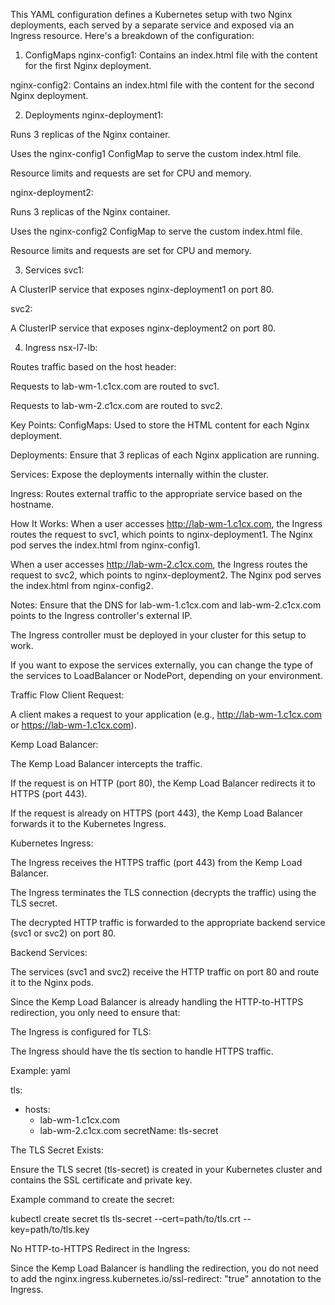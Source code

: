 This YAML configuration defines a Kubernetes setup with two Nginx deployments, each served by a separate service and exposed via an Ingress resource. Here's a breakdown of the configuration:

1. ConfigMaps
nginx-config1: Contains an index.html file with the content for the first Nginx deployment.

nginx-config2: Contains an index.html file with the content for the second Nginx deployment.

2. Deployments
nginx-deployment1:

Runs 3 replicas of the Nginx container.

Uses the nginx-config1 ConfigMap to serve the custom index.html file.

Resource limits and requests are set for CPU and memory.

nginx-deployment2:

Runs 3 replicas of the Nginx container.

Uses the nginx-config2 ConfigMap to serve the custom index.html file.

Resource limits and requests are set for CPU and memory.

3. Services
svc1:

A ClusterIP service that exposes nginx-deployment1 on port 80.

svc2:

A ClusterIP service that exposes nginx-deployment2 on port 80.

4. Ingress
nsx-l7-lb:

Routes traffic based on the host header:

Requests to lab-wm-1.c1cx.com are routed to svc1.

Requests to lab-wm-2.c1cx.com are routed to svc2.


Key Points:
ConfigMaps: Used to store the HTML content for each Nginx deployment.

Deployments: Ensure that 3 replicas of each Nginx application are running.

Services: Expose the deployments internally within the cluster.

Ingress: Routes external traffic to the appropriate service based on the hostname.

How It Works:
When a user accesses http://lab-wm-1.c1cx.com, the Ingress routes the request to svc1, which points to nginx-deployment1. The Nginx pod serves the index.html from nginx-config1.

When a user accesses http://lab-wm-2.c1cx.com, the Ingress routes the request to svc2, which points to nginx-deployment2. The Nginx pod serves the index.html from nginx-config2.

Notes:
Ensure that the DNS for lab-wm-1.c1cx.com and lab-wm-2.c1cx.com points to the Ingress controller's external IP.

The Ingress controller must be deployed in your cluster for this setup to work.

If you want to expose the services externally, you can change the type of the services to LoadBalancer or NodePort, depending on your environment.






Traffic Flow
Client Request:

A client makes a request to your application (e.g., http://lab-wm-1.c1cx.com or https://lab-wm-1.c1cx.com).

Kemp Load Balancer:

The Kemp Load Balancer intercepts the traffic.

If the request is on HTTP (port 80), the Kemp Load Balancer redirects it to HTTPS (port 443).

If the request is already on HTTPS (port 443), the Kemp Load Balancer forwards it to the Kubernetes Ingress.

Kubernetes Ingress:

The Ingress receives the HTTPS traffic (port 443) from the Kemp Load Balancer.

The Ingress terminates the TLS connection (decrypts the traffic) using the TLS secret.

The decrypted HTTP traffic is forwarded to the appropriate backend service (svc1 or svc2) on port 80.

Backend Services:

The services (svc1 and svc2) receive the HTTP traffic on port 80 and route it to the Nginx pods.




Since the Kemp Load Balancer is already handling the HTTP-to-HTTPS redirection, you only need to ensure that:

The Ingress is configured for TLS:

The Ingress should have the tls section to handle HTTPS traffic.

Example: yaml


tls:
- hosts:
  - lab-wm-1.c1cx.com
  - lab-wm-2.c1cx.com
  secretName: tls-secret

  
The TLS Secret Exists:

Ensure the TLS secret (tls-secret) is created in your Kubernetes cluster and contains the SSL certificate and private key.

Example command to create the secret:

kubectl create secret tls tls-secret --cert=path/to/tls.crt --key=path/to/tls.key

No HTTP-to-HTTPS Redirect in the Ingress:

Since the Kemp Load Balancer is handling the redirection, you do not need to add the nginx.ingress.kubernetes.io/ssl-redirect: "true" annotation to the Ingress.